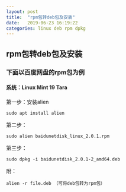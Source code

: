 ```yaml
---
layout: post
title:  "rpm包转deb包及安装"
date:   2019-06-23 16:19:22
categories: linux deb rpm dpkg
---
```


## rpm包转deb包及安装

### 下面以百度网盘的rpm包为例

#### **系统**：Linux Mint 19 Tara

第一步：安装alien

   ```shell 
   sudo apt install alien
   ```    

第二步：

   ```shell
   sudo alien baidunetdisk_linux_2.0.1.rpm
   ```

第三步：

   ```shell
   sudo dpkg -i baidunetdisk_2.0.1-2_amd64.deb
   ```

附：
   
   ```shell
   alien -r file.deb （可将deb包转为rpm包）
   ```
